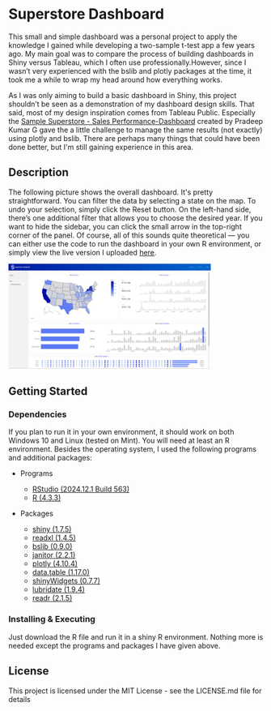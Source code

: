 # Superstore Dashboard

This small and simple dashboard was a personal project to apply the knowledge I gained while developing a two-sample t-test app a few years ago.
My main goal was to compare the process of building dashboards in Shiny versus Tableau, which I often use professionally.However, since I wasn’t very 
experienced with the bslib and plotly packages at the time, it took me a while to wrap my head around how everything works.

As I was only aiming to build a basic dashboard in Shiny, this project shouldn’t be seen as a demonstration of my dashboard design skills.
That said, most of my design inspiration comes from Tableau Public. Especially the [Sample Superstore - Sales Performance-Dashboard](https://public.tableau.com/app/profile/pradeepkumar.g/viz/SampleSuperstore-SalesPerformance/viz_)
created by Pradeep Kumar G gave the a little challenge to manage the same results (not exactly) using plotly and bslib. There are perhaps many things that could have been done better, but I'm still gaining experience in this area.

## Description

The following picture shows the overall dashboard. It's pretty straightforward. You can filter the data by selecting a state on the map. To undo your selection, 
simply click the Reset button. On the left-hand side, there’s one additional filter that allows you to choose the desired year. If you want to hide the sidebar, 
you can click the small arrow in the top-right corner of the panel. Of course, all of this sounds quite theoretical — you can either use the code to run the dashboard 
in your own R environment, or simply view the live version I uploaded [here](https://benwort-apps.shinyapps.io/Superstore_Dashboard/).

<p float="left">
   <img src="SuperstoreDashboard_Overview.png" width= "400" >
</p>

## Getting Started

### Dependencies

If you plan to run it in your own environment, it should work on both Windows 10 and Linux (tested on Mint). You will need at least an R environment.
Besides the operating system, I used the following programs and additional packages:                                                   

* Programs
   - [RStudio (2024.12.1 Build 563)](https://posit.co/download/rstudio-desktop/)
   - [R (4.3.3)](https://posit.co/download/rstudio-desktop/)

* Packages
   - [shiny (1.7.5)](https://cran.r-project.org/web/packages/shiny/index.html)
   - [readxl (1.4.5)](https://cran.r-project.org/web/packages/readxl/index.html)
   - [bslib (0.9.0)](https://cran.r-project.org/web/packages/bslib/index.html)
   - [janitor (2.2.1)](https://cran.r-project.org/web/packages/janitor/index.html)
   - [plotly (4.10.4)](https://cran.r-project.org/web/packages/plotly/index.html)
   - [data.table (1.17.0)](https://cran.r-project.org/web/packages/data.table/index.html)
   - [shinyWidgets (0.7.7)](https://cran.r-project.org/web/packages/shinyWidgets/index.html)
   - [lubridate (1.9.4)](https://cran.r-project.org/web/packages/lubridate/index.html)
   - [readr (2.1.5)](https://cran.r-project.org/web/packages/readr/index.html)


### Installing & Executing 

Just download the R file and run it in a shiny R environment. Nothing more is needed except the programs and 
packages I have given above.

## License

This project is licensed under the MIT License - see the LICENSE.md file for details
